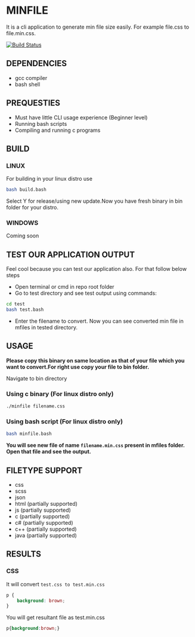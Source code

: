 # MINFILE

It is a cli application to generate min file size easily. For example file.css to file.min.css.

[![Build Status](https://travis-ci.com/GauravWalia19/minfile.svg?branch=master)](https://travis-ci.com/GauravWalia19/minfile)

## DEPENDENCIES

* gcc compiler
* bash shell

## PREQUESTIES

* Must have little CLI usage experience (Beginner level)
* Running bash scripts
* Compiling and running c programs

## BUILD

### LINUX

For building in your linux distro use

```bash
bash build.bash
```

Select Y for release/using new update.Now you have fresh binary in bin folder for your distro.

### WINDOWS

Coming soon

## TEST OUR APPLICATION OUTPUT

Feel cool because you can test our application also. For that follow below steps

* Open terminal or cmd in repo root folder
* Go to test directory and see test output using commands:

```bash
cd test
bash test.bash
```

* Enter the filename to convert. Now you can see converted min file in mfiles in tested directory.

## USAGE

**Please copy this binary on same location as that of your file which you want to convert.For right use copy your file to bin folder.**

Navigate to bin directory

### Using c binary (For linux distro only)

```bash
./minfile filename.css
```

### Using bash script (For linux distro only)

```bash
bash minfile.bash
```

**You will see new file of name `filename.min.css` present in mfiles folder. Open that file and see the output.**

## FILETYPE SUPPORT

* css
* scss
* json
* html (partially supported)
* js (partially supported)
* c (partially supported)
* c# (partially supported)
* c++ (partially supported)
* java (partially supported)

## RESULTS

### CSS

It will convert `test.css to test.min.css`

```css
p {
    background: brown;
}
```

You will get resultant file as test.min.css

```css
p{background:brown;}
```